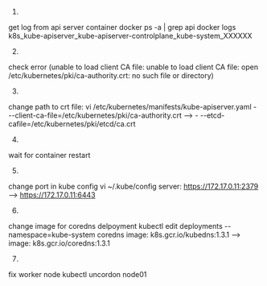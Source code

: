 1.
get log from api server container
    docker ps -a | grep api
    docker logs k8s_kube-apiserver_kube-apiserver-controlplane_kube-system_XXXXXX

2. 
check error (unable to load client CA file: unable to load client CA file: open /etc/kubernetes/pki/ca-authority.crt: no such file or directory)

3. 
change path to crt file:
    vi /etc/kubernetes/manifests/kube-apiserver.yaml
     - --client-ca-file=/etc/kubernetes/pki/ca-authority.crt -->  - --etcd-cafile=/etc/kubernetes/pki/etcd/ca.crt

4. 
wait for container restart

5.
change port in kube config
    vi ~/.kube/config
    server: https://172.17.0.11:2379 --> https://172.17.0.11:6443

6.
change image for coredns delpoyment
    kubectl edit deployments --namespace=kube-system coredns 
    image: k8s.gcr.io/kubedns:1.3.1 --> image: k8s.gcr.io/coredns:1.3.1

7. 
fix worker node
    kubectl uncordon node01